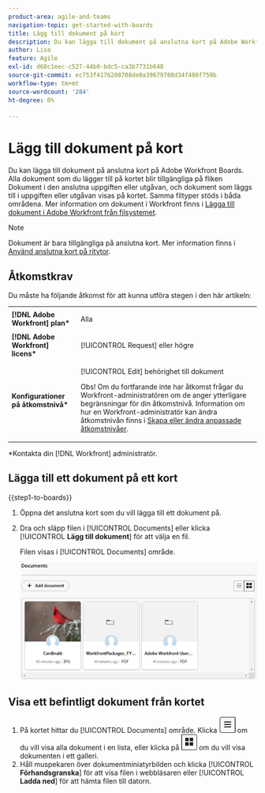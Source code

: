 ```yaml
---
product-area: agile-and-teams
navigation-topic: get-started-with-boards
title: Lägg till dokument på kort
description: Du kan lägga till dokument på anslutna kort på Adobe Workfront Boards.
author: Lisa
feature: Agile
exl-id: d68c1eec-c527-44b0-bdc5-ca3b7731b648
source-git-commit: ec753f4176208708de0a39679788d34f486f759b
workflow-type: tm+mt
source-wordcount: '284'
ht-degree: 0%

---
```


# Lägg till dokument på kort

Du kan lägga till dokument på anslutna kort på Adobe Workfront Boards. Alla dokument som du lägger till på kortet blir tillgängliga på fliken Dokument i den anslutna uppgiften eller utgåvan, och dokument som läggs till i uppgiften eller utgåvan visas på kortet. Samma filtyper stöds i båda områdena. Mer information om dokument i Workfront finns i [Lägga till dokument i Adobe Workfront från filsystemet](/help/quicksilver/documents/adding-documents-to-workfront/add-documents-from-file-system.md).

>[!NOTE]
>
>Dokument är bara tillgängliga på anslutna kort. Mer information finns i [Använd anslutna kort på ritytor](/help/quicksilver/agile/get-started-with-boards/connected-cards.md).

## Åtkomstkrav

Du måste ha följande åtkomst för att kunna utföra stegen i den här artikeln:

<table style="table-layout:auto"> 
 <tbody> 
  <tr> 
   <td role="rowheader"><strong>[!DNL Adobe Workfront] plan*</strong></td> 
   <td> <p>Alla</p> </td> 
  </tr> 
  <tr> 
   <td role="rowheader"><strong>[!DNL Adobe Workfront] licens*</strong></td> 
   <td> <p>[!UICONTROL Request] eller högre</p> </td> 
  </tr> 
  <tr>
   <td role="rowheader"><strong>Konfigurationer på åtkomstnivå*</strong></td>
   <td><p>[!UICONTROL Edit] behörighet till dokument</p><p>Obs! Om du fortfarande inte har åtkomst frågar du Workfront-administratören om de anger ytterligare begränsningar för din åtkomstnivå. Information om hur en Workfront-administratör kan ändra åtkomstnivån finns i <a href="/help/quicksilver/administration-and-setup/add-users/configure-and-grant-access/create-modify-access-levels.md" class="MCXref xref">Skapa eller ändra anpassade åtkomstnivåer</a>.</p></td>
  </tr>
 </tbody> 
</table>

&#42;Kontakta din [!DNL Workfront] administratör.

## Lägga till ett dokument på ett kort

{{step1-to-boards}}

1. Öppna det anslutna kort som du vill lägga till ett dokument på.
1. Dra och släpp filen i [!UICONTROL Documents] eller klicka [!UICONTROL **Lägg till dokument**] för att välja en fil.

   Filen visas i [!UICONTROL Documents] område.

   ![Dokument tillagda på kortet](assets/add-document-to-card.png)

## Visa ett befintligt dokument från kortet

1. På kortet hittar du [!UICONTROL Documents] område. Klicka ![Ikonen Lista](assets/docs-list-icon.png) om du vill visa alla dokument i en lista, eller klicka på ![Galleriikon](assets/docs-gallery-icon.png) om du vill visa dokumenten i ett galleri.
1. Håll muspekaren över dokumentminiatyrbilden och klicka [!UICONTROL **Förhandsgranska**] för att visa filen i webbläsaren eller [!UICONTROL **Ladda ned**] för att hämta filen till datorn.
